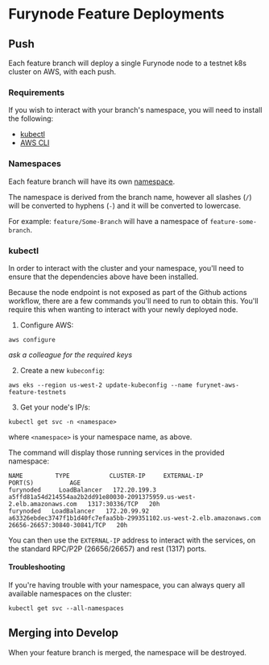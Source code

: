 # Furynode Feature Deployments

## Push

Each feature branch will deploy a single Furynode node to a testnet k8s cluster on AWS, with each push.

### Requirements

If you wish to interact with your branch's namespace, you will need to install the following:

* [kubectl](https://kubernetes.io/docs/tasks/tools/install-kubectl)
* [AWS CLI](https://docs.aws.amazon.com/cli/latest/userguide/cli-chap-install.html)

### Namespaces

Each feature branch will have its own [namespace](https://kubernetes.io/docs/concepts/overview/working-with-objects/namespaces). 

The namespace is derived from the branch name, however all slashes (`/`) will be converted to hyphens (`-`) and it will be converted to lowercase. 

For example: `feature/Some-Branch` will have a namespace of `feature-some-branch`. 

### kubectl

In order to interact with the cluster and your namespace, you'll need to ensure that the dependencies above have been installed.

Because the node endpoint is not exposed as part of the Github actions workflow, there are a few commands you'll need to run to obtain this. You'll require this when wanting to interact with your newly deployed node.

1. Configure AWS:

```
aws configure
```

*ask a colleague for the required keys*

2. Create a new `kubeconfig`:

```
aws eks --region us-west-2 update-kubeconfig --name furynet-aws-feature-testnets
```

3. Get your node's IP/s:

```
kubectl get svc -n <namespace>
```

where `<namespace>` is your namespace name, as above. 

The command will display those running services in the provided namespace:

```
NAME         TYPE           CLUSTER-IP     EXTERNAL-IP                                                               PORT(S)          AGE
furynoded     LoadBalancer   172.20.199.3   a5ffd81a54d214554aa2b2dd91e80030-2091375959.us-west-2.elb.amazonaws.com   1317:30336/TCP   20h
furynoded   LoadBalancer   172.20.99.92   a63326ebdec3747f1b1d40fc7efaa5bb-299351102.us-west-2.elb.amazonaws.com    26656-26657:30840-30841/TCP   20h
```

You can then use the `EXTERNAL-IP` address to interact with the services, on the standard RPC/P2P (26656/26657) and rest (1317) ports.

#### Troubleshooting

If you're having trouble with your namespace, you can always query all available namespaces on the cluster:

```
kubectl get svc --all-namespaces
```

## Merging into Develop

When your feature branch is merged, the namespace will be destroyed.
